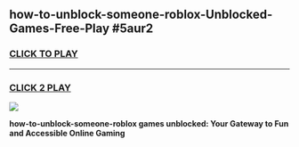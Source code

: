 
## how-to-unblock-someone-roblox-Unblocked-Games-Free-Play #5aur2
<h3>
<a href="https://us.freeplayer.one?title=how-to-unblock-someone-roblox&ref=9M">CLICK TO PLAY</a></h3>
<hr>

<h3>
<a href="https://us.freeplayer.one?title=how-to-unblock-someone-roblox&ref=9M">CLICK 2 PLAY</a>
  
</h3>

<a href="https://us.freeplayer.one?title=how-to-unblock-someone-roblox&ref=9M"><img src="https://clearcache.store/games.png"></a>


**how-to-unblock-someone-roblox games unblocked: Your Gateway to Fun and Accessible Online Gaming**
